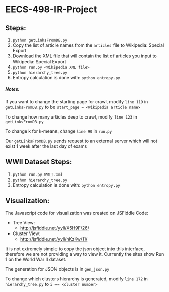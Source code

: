 EECS-498-IR-Project
===================

Steps:
----------
1. `python getLinksFromDB.py`
2. Copy the list of article names from the `articles` file to 
  Wikipedia: Special Export
3. Download the XML file that will contain the list of articles you input to 
  Wikipedia: Special Export
4. `python run.py <Wikipedia XML file>`
5. `python hierarchy_tree.py`
6. Entropy calculation is done with:
     `python entropy.py`


##### Notes:
If you want to change the starting page for crawl, modify `line 119` in
`getLinksFromDB.py` to be `start_page = <Wikipedia article name>`

To change how many articles deep to crawl, modify `line 123` in
`getLinksFromDB.py`

To change k for k-means, change `line 90` in `run.py`

Our `getLinksFromDB.py` sends request to an external server which
will not exist 1 week after the last day of exams


WWII Dataset Steps:
-------------------

1. `python run.py WWII.xml`
2. `python hierarchy_tree.py`
3. Entropy calculation is done with:
     `python entropy.py`


Visualization:
--------------
The Javascript code for visualization was created on JSFiddle Code:
  * Tree View:
    * http://jsfiddle.net/yyli/X5H9F/26/
  * Cluster View:
    * http://jsfiddle.net/yyli/nKzKw/11/

It is not extremely simple to copy the json object into this interface,
therefore we are not providing a way to view it. Currently the sites
show Run 1 on the World War II dataset.

The generation for JSON objects is in `gen_json.py`

To change which clusters hierarchy is generated, modify `line 172` in
  `hierarchy_tree.py` to `i == <cluster number>`


